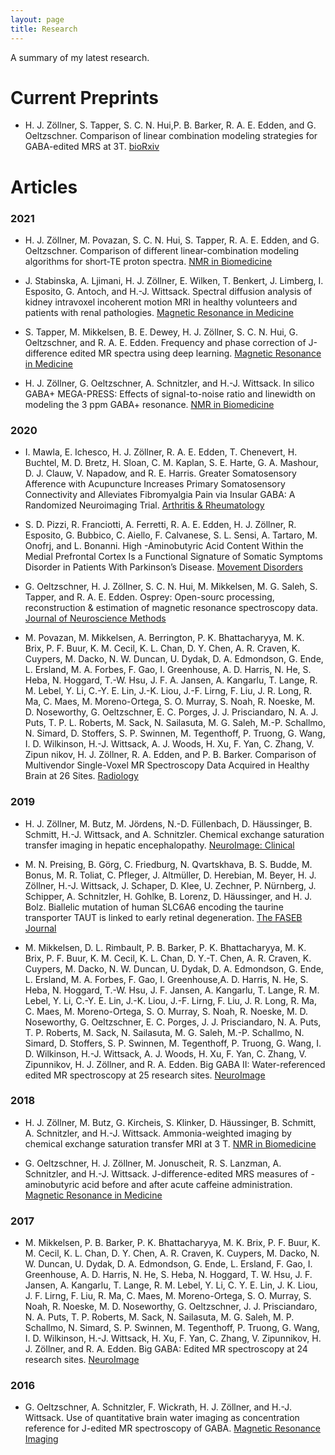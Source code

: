 ```yaml
---
layout: page
title: Research
---
```

A summary of my latest research.

# Current Preprints
- H. J. Zöllner, S. Tapper, S. C. N. Hui,P. B. Barker, R. A. E. Edden, and G. Oeltzschner. Comparison of linear combination modeling strategies for GABA-edited MRS at 3T. [bioRxiv](https://doi.org/10.1101/2021.05.26.445817)

# Articles
### 2021

- H. J. Zöllner, M. Povazan, S. C. N. Hui, S. Tapper, R. A. E. Edden, and G. Oeltzschner. Comparison of different linear-combination modeling algorithms for short-TE proton spectra. [NMR in Biomedicine](https://onlinelibrary.wiley.com/doi/pdf/10.1002/nbm.4482)

- J. Stabinska, A. Ljimani, H. J. Zöllner, E. Wilken, T. Benkert, J. Limberg, I. Esposito, G. Antoch, and H.-J. Wittsack. Spectral diffusion analysis of kidney intravoxel incoherent motion MRI in healthy volunteers and patients with renal pathologies. [Magnetic Resonance in Medicine](https://onlinelibrary.wiley.com/doi/pdf/10.1002/mrm.28631)

- S. Tapper, M. Mikkelsen, B. E. Dewey, H. J. Zöllner, S. C. N. Hui, G. Oeltzschner, and R. A. E. Edden. Frequency and phase correction of J-difference edited MR spectra using deep learning. [Magnetic Resonance in Medicine](https://onlinelibrary.wiley.com/doi/pdf/10.1002/mrm.28525)

- H. J. Zöllner, G. Oeltzschner, A. Schnitzler, and H.-J. Wittsack. In silico GABA+ MEGA-PRESS: Effects of signal-to-noise ratio and linewidth on modeling the 3 ppm GABA+ resonance. [NMR in Biomedicine](https://onlinelibrary.wiley.com/doi/pdf/10.1002/nbm.4410)

### 2020
- I. Mawla, E. Ichesco, H. J. Zöllner, R. A. E. Edden, T. Chenevert, H. Buchtel, M. D. Bretz, H. Sloan, C. M. Kaplan, S. E. Harte, G. A. Mashour, D. J. Clauw, V. Napadow, and R. E. Harris. Greater Somatosensory Afference with Acupuncture Increases Primary Somatosensory Connectivity and Alleviates Fibromyalgia Pain via Insular GABA: A Randomized Neuroimaging Trial. [Arthritis & Rheumatology](https://onlinelibrary.wiley.com/doi/pdf/10.1002/art.41620)

- S. D. Pizzi, R. Franciotti, A. Ferretti, R. A. E. Edden, H. J. Zöllner, R. Esposito, G. Bubbico, C. Aiello, F. Calvanese, S. L. Sensi, A. Tartaro, M. Onofrj, and L. Bonanni. High -Aminobutyric Acid Content Within the Medial Prefrontal Cortex Is a Functional Signature of Somatic Symptoms Disorder in Patients With Parkinson’s Disease. [Movement Disorders](https://onlinelibrary.wiley.com/doi/pdf/10.1002/mds.28221)

- G. Oeltzschner, H. J. Zöllner, S. C. N. Hui, M. Mikkelsen, M. G. Saleh, S. Tapper, and R. A. E. Edden. Osprey: Open-sourc processing, reconstruction & estimation of magnetic resonance spectroscopy data. [Journal of Neuroscience Methods](https://doi.org/10.1016/j.jneumeth.2020.108827)

- M. Povazan, M. Mikkelsen, A. Berrington, P. K. Bhattacharyya, M. K. Brix, P. F. Buur, K. M. Cecil, K. L. Chan, D. Y. Chen, A. R. Craven, K. Cuypers, M. Dacko, N. W. Duncan, U. Dydak, D. A. Edmondson, G. Ende, L. Ersland, M. A. Forbes, F. Gao, I. Greenhouse, A. D. Harris, N. He, S. Heba, N. Hoggard, T.-W. Hsu, J. F. A. Jansen, A. Kangarlu, T. Lange, R. M. Lebel, Y. Li, C.-Y. E. Lin, J.-K. Liou, J.-F. Lirng, F. Liu, J. R. Long, R. Ma, C. Maes, M. Moreno-Ortega, S. O. Murray, S. Noah, R. Noeske, M. D. Noseworthy, G. Oeltzschner, E. C. Porges, J. J. Prisciandaro, N. A. J. Puts, T. P. L. Roberts, M. Sack, N. Sailasuta, M. G. Saleh, M.-P. Schallmo, N. Simard, D. Stoffers, S. P. Swinnen, M. Tegenthoff, P. Truong, G. Wang, I. D. Wilkinson, H.-J. Wittsack, A. J. Woods, H. Xu, F. Yan, C. Zhang, V. Zipun nikov, H. J. Zöllner, R. A. Edden, and P. B. Barker. Comparison of Multivendor Single-Voxel MR Spectroscopy Data Acquired in Healthy Brain at 26 Sites. [Radiology](https://doi.org/10.1148/radiol.2020191037)

### 2019

- H. J. Zöllner, M. Butz, M. Jördens, N.-D. Füllenbach, D. Häussinger, B. Schmitt, H.-J. Wittsack, and A. Schnitzler. Chemical exchange saturation transfer imaging in hepatic encephalopathy. [NeuroImage: Clinical](https://doi.org/10.1016/j.nicl.2019.101743)

- M. N. Preising, B. Görg, C. Friedburg, N. Qvartskhava, B. S. Budde, M. Bonus, M. R. Toliat, C. Pfleger, J. Altmüller, D. Herebian, M. Beyer, H. J. Zöllner, H.-J. Wittsack, J. Schaper, D. Klee, U. Zechner, P. Nürnberg, J. Schipper, A. Schnitzler, H. Gohlke, B. Lorenz, D. Häussinger, and H. J. Bolz. Biallelic mutation of human SLC6A6 encoding the taurine transporter TAUT is linked to early retinal degeneration. [The FASEB Journal](https://doi.org/10.1096/fj.201900914RR)

- M. Mikkelsen, D. L. Rimbault, P. B. Barker, P. K. Bhattacharyya, M. K. Brix, P. F. Buur,
K. M. Cecil, K. L. Chan, D. Y.-T. Chen, A. R. Craven, K. Cuypers, M. Dacko, N. W. Duncan, U. Dydak, D. A. Edmondson, G. Ende, L. Ersland, M. A. Forbes, F. Gao, I. Greenhouse,A. D. Harris, N. He, S. Heba, N. Hoggard, T.-W. Hsu, J. F. Jansen, A. Kangarlu, T. Lange, R. M. Lebel, Y. Li, C.-Y. E. Lin, J.-K. Liou, J.-F. Lirng, F. Liu, J. R. Long, R. Ma, C. Maes, M. Moreno-Ortega, S. O. Murray, S. Noah, R. Noeske, M. D. Noseworthy, G. Oeltzschner, E. C. Porges, J. J. Prisciandaro, N. A. Puts, T. P. Roberts, M. Sack, N. Sailasuta, M. G. Saleh, M.-P. Schallmo, N. Simard, D. Stoffers, S. P. Swinnen, M. Tegenthoff, P. Truong, G. Wang, I. D. Wilkinson, H.-J. Wittsack, A. J. Woods, H. Xu, F. Yan, C. Zhang, V. Zipunnikov, H. J. Zöllner, and R. A. Edden. Big GABA II: Water-referenced edited MR spectroscopy at 25 research sites. [NeuroImage](https://doi.org/10.1016/J.NEUROIMAGE.2019.02.059)

### 2018

- H. J. Zöllner, M. Butz, G. Kircheis, S. Klinker, D. Häussinger, B. Schmitt, A. Schnitzler, and H.-J. Wittsack. Ammonia-weighted imaging by chemical exchange saturation transfer MRI at 3 T. [NMR in Biomedicine](https://doi.org/10.1002/nbm.3947)

- G. Oeltzschner, H. J. Zöllner, M. Jonuscheit, R. S. Lanzman, A. Schnitzler, and H.-J. Wittsack. J-difference-edited MRS measures of -aminobutyric acid before and after acute caffeine administration. [Magnetic Resonance in Medicine](https://doi.org/10.1002/mrm.27233)

### 2017
- M. Mikkelsen, P. B. Barker, P. K. Bhattacharyya, M. K. Brix, P. F. Buur, K. M. Cecil, K. L. Chan, D. Y. Chen, A. R. Craven, K. Cuypers, M. Dacko, N. W. Duncan, U. Dydak, D. A. Edmondson, G. Ende, L. Ersland, F. Gao, I. Greenhouse, A. D. Harris, N. He, S. Heba, N. Hoggard, T. W. Hsu, J. F. Jansen, A. Kangarlu, T. Lange, R. M. Lebel, Y. Li, C. Y. E. Lin, J. K. Liou, J. F. Lirng, F. Liu, R. Ma, C. Maes, M. Moreno-Ortega, S. O. Murray, S. Noah, R. Noeske, M. D. Noseworthy, G. Oeltzschner, J. J. Prisciandaro, N. A. Puts, T. P. Roberts, M. Sack, N. Sailasuta, M. G. Saleh, M. P. Schallmo, N. Simard, S. P. Swinnen, M. Tegenthoff, P. Truong, G. Wang, I. D. Wilkinson, H.-J. Wittsack, H. Xu, F. Yan, C. Zhang, V. Zipunnikov, H. J. Zöllner, and R. A. Edden. Big GABA: Edited MR spectroscopy at 24 research sites. [NeuroImage](https://doi.org/10.1016/j.neuroimage.2017.07.021)

### 2016

- G. Oeltzschner, A. Schnitzler, F. Wickrath, H. J. Zöllner, and H.-J. Wittsack. Use of quantitative brain water imaging as concentration reference for J-edited MR spectroscopy of GABA. [Magnetic Resonance Imaging](https://doi.org/10.1016/j.mri.2016.04.013)
